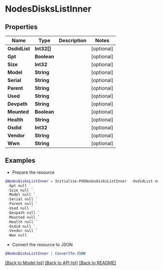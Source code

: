 # NodesDisksListInner
## Properties

Name | Type | Description | Notes
------------ | ------------- | ------------- | -------------
**OsdidList** | **Int32[]** |  | [optional] 
**Gpt** | **Boolean** |  | [optional] 
**Size** | **Int32** |  | [optional] 
**Model** | **String** |  | [optional] 
**Serial** | **String** |  | [optional] 
**Parent** | **String** |  | [optional] 
**Used** | **String** |  | [optional] 
**Devpath** | **String** |  | [optional] 
**Mounted** | **Boolean** |  | [optional] 
**Health** | **String** |  | [optional] 
**Osdid** | **Int32** |  | [optional] 
**Vendor** | **String** |  | [optional] 
**Wwn** | **String** |  | [optional] 

## Examples

- Prepare the resource
```powershell
$NodesDisksListInner = Initialize-PVENodesDisksListInner  -OsdidList null `
 -Gpt null `
 -Size null `
 -Model null `
 -Serial null `
 -Parent null `
 -Used null `
 -Devpath null `
 -Mounted null `
 -Health null `
 -Osdid null `
 -Vendor null `
 -Wwn null
```

- Convert the resource to JSON
```powershell
$NodesDisksListInner | ConvertTo-JSON
```

[[Back to Model list]](../README.md#documentation-for-models) [[Back to API list]](../README.md#documentation-for-api-endpoints) [[Back to README]](../README.md)

